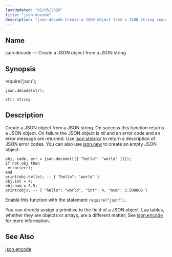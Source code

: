 ```yaml
---
lastUpdated: "02/05/2020"
title: "json.decode"
description: "json decode Create a JSON object from a JSON string require json json decode str Create a JSON object from a JSON string On success this function returns a JSON object On failure the JSON object is nil and an error code and an error message are returned Use json..."
---
```


<a name="lua.ref.json.decode"></a> 
## Name

json.decode — Create a JSON object from a JSON string

<a name="idp16463360"></a> 
## Synopsis

require('json');

`json.decode(str);`

`str: string`<a name="idp16466768"></a> 
## Description

Create a JSON object from a JSON string. On success this function returns a JSON object. On failure the JSON object is nil and an error code and an error message are returned. Use [json.strerror](/momentum/4/lua/ref-json-strerror) to return a description of JSON error codes. You can also use [json.new](/momentum/4/lua/ref-json-new) to create an empty JSON object.

<a name="lua.ref.json.decode.example"></a> 


```
obj, code, err = json.decode([[{ "hello": "world" }]]);
if not obj then
 error(err);
end
print(obj.hello); -- { "hello": "world" }
obj.int = 4;
obj.num = 3.5;
print(obj); -- { "hello": "world", "int": 4, "num": 3.500000 }
```

Enable this function with the statement `require("json");`.

You can directly assign a primitive to the field of a JSON object. Lua tables, whether they are objects or arrays, are a different matter; See [json.encode](/momentum/4/lua/ref-json-encode) for more information.

<a name="idp16474720"></a> 
## See Also

[json.encode](/momentum/4/lua/ref-json-encode)